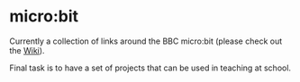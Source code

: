 # micro:bit
Currently a collection of links around the BBC micro:bit (please check out the [Wiki](wiki/Links)).

Final task is to have a set of projects that can be used in teaching at school.
